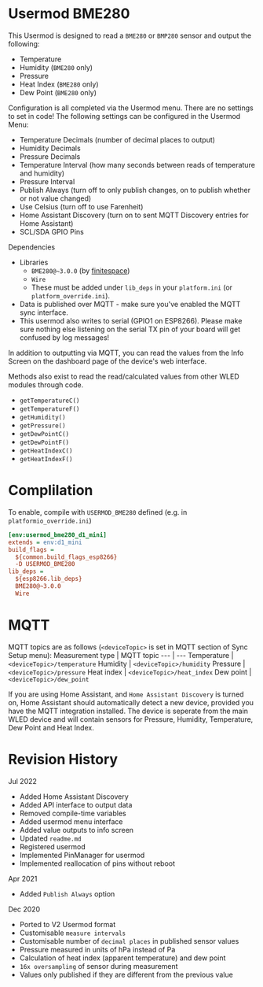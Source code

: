 # Usermod BME280
This Usermod is designed to read a `BME280` or `BMP280` sensor and output the following:
- Temperature
- Humidity (`BME280` only)
- Pressure
- Heat Index (`BME280` only)
- Dew Point (`BME280` only)

Configuration is all completed via the Usermod menu.  There are no settings to set in code!  The following settings can be configured in the Usermod Menu:
- Temperature Decimals (number of decimal places to output)
- Humidity Decimals
- Pressure Decimals
- Temperature Interval (how many seconds between reads of temperature and humidity)
- Pressure Interval
- Publish Always (turn off to only publish changes, on to publish whether or not value changed)
- Use Celsius (turn off to use Farenheit)
- Home Assistant Discovery (turn on to sent MQTT Discovery entries for Home Assistant)
- SCL/SDA GPIO Pins

Dependencies
- Libraries
  - `BME280@~3.0.0` (by [finitespace](https://github.com/finitespace/BME280))
  - `Wire`
  - These must be added under `lib_deps` in your `platform.ini` (or `platform_override.ini`).
- Data is published over MQTT - make sure you've enabled the MQTT sync interface.
- This usermod also writes to serial (GPIO1 on ESP8266). Please make sure nothing else listening on the serial TX pin of your board will get confused by log messages!

In addition to outputting via MQTT, you can read the values from the Info Screen on the dashboard page of the device's web interface.

Methods also exist to read the read/calculated values from other WLED modules through code.
- `getTemperatureC()`
- `getTemperatureF()`
- `getHumidity()`
- `getPressure()`
- `getDewPointC()`
- `getDewPointF()`
- `getHeatIndexC()`
- `getHeatIndexF()`

# Complilation

To enable, compile with `USERMOD_BME280` defined  (e.g. in `platformio_override.ini`)
```ini
[env:usermod_bme280_d1_mini]
extends = env:d1_mini
build_flags =
  ${common.build_flags_esp8266}
  -D USERMOD_BME280
lib_deps = 
  ${esp8266.lib_deps}
  BME280@~3.0.0
  Wire
```


# MQTT
MQTT topics are as follows (`<deviceTopic>` is set in MQTT section of Sync Setup menu):
Measurement type | MQTT topic
--- | ---
Temperature | `<deviceTopic>/temperature`
Humidity | `<deviceTopic>/humidity`
Pressure | `<deviceTopic>/pressure`
Heat index | `<deviceTopic>/heat_index`
Dew point | `<deviceTopic>/dew_point`

If you are using Home Assistant, and `Home Assistant Discovery` is turned on, Home Assistant should automatically detect a new device, provided you have the MQTT integration installed.  The  device is seperate from the main WLED device and will contain sensors for Pressure, Humidity, Temperature, Dew Point and Heat Index.

# Revision History
Jul 2022
- Added Home Assistant Discovery
- Added API interface to output data
- Removed compile-time variables
- Added usermod menu interface
- Added value outputs to info screen
- Updated `readme.md`
- Registered usermod
- Implemented PinManager for usermod
- Implemented reallocation of pins without reboot

Apr 2021
- Added `Publish Always` option

Dec 2020
- Ported to V2 Usermod format
- Customisable `measure intervals`
- Customisable number of `decimal places` in published sensor values
- Pressure measured in units of hPa instead of Pa
- Calculation of heat index (apparent temperature) and dew point
- `16x oversampling` of sensor during measurement
- Values only published if they are different from the previous value